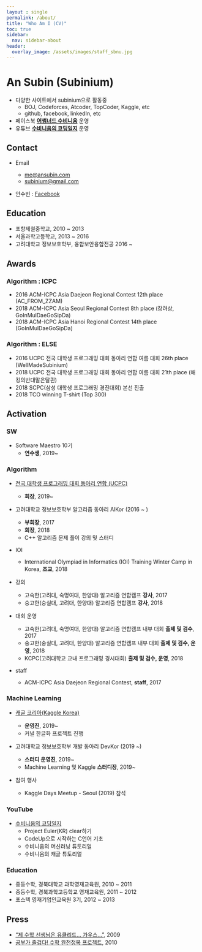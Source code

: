 ```yaml
---
layout : single
permalink: /about/
title: "Who Am I (CV)"
toc: true
sidebar:
  nav: sidebar-about
header:
  overlay_image: /assets/images/staff_sbnu.jpg
---
```


# An Subin (Subinium)

- 다양한 사이트에서 subinium으로 활동중
  - BOJ, Codeforces, Atcoder, TopCoder, Kaggle, etc
  - github, facebook, linkedIn, etc
- 페이스북 **[어썸너드 수비니움](https://www.facebook.com/ANsubinium/)** 운영
- 유튜브 **[수비니움의 코딩일지](https://www.youtube.com/c/수비니움의코딩일지)** 운영

## Contact

- Email
  - me@ansubin.com
  - subinium@gmail.com

- 안수빈 : [Facebook](https://www.facebook.com/subinium)

## Education

- 포항제철중학교, 2010 ~ 2013
- 서울과학고등학교, 2013 ~ 2016
- 고려대학교 정보보호학부, 융합보안융합전공 2016 ~

## Awards

### Algorithm : ICPC
- 2016 ACM-ICPC Asia Daejeon Regional Contest 12th place (AC_FROM_ZZAM)
- 2018 ACM-ICPC Asia Seoul Regional Contest 8th place (장려상, GoInMulDaeGoSipDa)
- 2018 ACM-ICPC Asia Hanoi Regional Contest 14th place (GoInMulDaeGoSipDa)

### Algorithm : ELSE
- 2016 UCPC 전국 대학생 프로그래밍 대회 동아리 연합 여름 대회 26th place (WellMadeSubinium)
- 2018 UCPC 전국 대학생 프로그래밍 대회 동아리 연합 여름 대회 21th place (해킹의반대말은달퀸)
- 2018 SCPC(삼성 대학생 프로그래밍 경진대회) 본선 진출
- 2018 TCO winning T-shirt (Top 300)

## Activation

### SW
- Software Maestro 10기
    - **연수생**, 2019~

### Algorithm

- [전국 대학생 프로그래밍 대회 동아리 연합 (UCPC)](https://www.facebook.com/groups/ucpc.korea/)
    - **회장**, 2019~

- 고려대학교 정보보호학부 알고리즘 동아리 AlKor (2016 ~ )
    - **부회장**, 2017
    - **회장**, 2018
    - C++ 알고리즘 문제 풀이 강의 및 스터디

- IOI
    - International Olympiad in Informatics (IOI) Training Winter Camp in Korea, **조교**, 2018

- 강의
    - 고숙한(고려대, 숙명여대, 한양대) 알고리즘 연합캠프 **강사**, 2017
    - 숭고한(숭실대, 고려대, 한양대) 알고리즘 연합캠프 **강사**, 2018

- 대회 운영
    - 고숙한(고려대, 숙명여대, 한양대) 알고리즘 연합캠프 내부 대회 **출제 및 검수**, 2017
    - 숭고한(숭실대, 고려대, 한양대) 알고리즘 연합캠프 내부 대회 **출제 및 검수, 운영**, 2018
    - KCPC(고려대학교 교내 프로그래밍 경시대회) **출제 및 검수, 운영**, 2018


- staff
    - ACM-ICPC Asia Daejeon Regional Contest, **staff**, 2017


### Machine Learning

- [캐글 코리아(Kaggle Korea)](https://www.facebook.com/groups/KaggleKoreaOpenGroup/)
    - **운영진**, 2019~
    - 커널 한글화 프로젝트 진행

- 고려대학교 정보보호학부 개발 동아리 DevKor (2019 ~)
    - **스터디 운영진**, 2019~
    - Machine Learning 및 Kaggle **스터디장**, 2019~

- 참여 행사
    - Kaggle Days Meetup - Seoul (2019) 참석

### YouTube
- [수비니움의 코딩일지](https://www.youtube.com/c/수비니움의코딩일지)
    - Project Euler(KR) clear하기
    - CodeUp으로 시작하는 C언어 기초
    - 수비니움의 머신러닝 튜토리얼
    - 수비니움의 캐글 튜토리얼

### Education

- 중등수학, 경북대학교 과학영재교육원, 2010 ~ 2011
- 중등수학, 경북과학고등학교 영재교육원, 2011 ~ 2012
- 포스텍 영재기업인교육원 3기, 2012 ~ 2013

## Press

- [“제 수학 선생님은 유클리드… 가우스…”](http://news.donga.com/3/all/20090608/8741496/1), 2009
- [공부가 즐겁다! 수학 완전정복 프로젝트](http://woman.donga.com/3/all/12/142535/1), 2010
